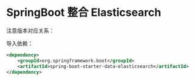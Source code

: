 # SpringBoot 整合 Elasticsearch

注意版本对应关系：



导入依赖：

```xml
<dependency>
	<groupId>org.springframework.boot</groupId>
	<artifactId>spring-boot-starter-data-elasticsearch</artifactId>
</dependency>
```

